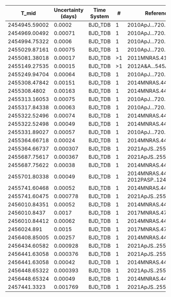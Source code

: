|T_mid        |Uncertainty (days)|Time System|#  |Reference                             |
|-------------|------------------|-----------|---|--------------------------------------|
|2454945.59002|0.0002            |BJD_TDB    |1  |2010ApJ...720..337S                   |
|2454969.00492|0.00071           |BJD_TDB    |1  |2010ApJ...720..337S                   |
|2454994.75322|0.0006            |BJD_TDB    |1  |2010ApJ...720..337S                   |
|2455029.87161|0.00075           |BJD_TDB    |1  |2010ApJ...720..337S                   |
|2455081.38018|0.00017           |BJD_TDB    |>1 |2011MNRAS.414.3023S                   |
|2455149.27535|0.00015           |BJD_TDB    |>1 |2012A&A...545A..93S                   |
|2455249.94704|0.00064           |BJD_TDB    |1  |2010ApJ...720..337S                   |
|2455308.47842|0.00151           |BJD_TDB    |1  |2014MNRAS.444..776S                   |
|2455308.4802 |0.00163           |BJD_TDB    |1  |2014MNRAS.444..776S                   |
|2455313.16053|0.00075           |BJD_TDB    |1  |2010ApJ...720..337S                   |
|2455317.84338|0.00063           |BJD_TDB    |1  |2010ApJ...720..337S                   |
|2455322.52496|0.00074           |BJD_TDB    |1  |2014MNRAS.444..776S                   |
|2455322.52498|0.00049           |BJD_TDB    |1  |2014MNRAS.444..776S                   |
|2455331.89027|0.00057           |BJD_TDB    |1  |2010ApJ...720..337S                   |
|2455364.66718|0.00024           |BJD_TDB    |1  |2014MNRAS.444..776S                   |
|2455364.66737|0.000307          |BJD_TDB    |1  |2021ApJS..255...15W                   |
|2455687.75617|0.000367          |BJD_TDB    |1  |2021ApJS..255...15W                   |
|2455687.75622|0.00038           |BJD_TDB    |1  |2014MNRAS.444..776S                   |
|2455701.80338|0.00049           |BJD_TDB    |1  |2014MNRAS.444..776S; 2012PASP..124..212S|
|2455741.60468|0.00052           |BJD_TDB    |1  |2014MNRAS.444..776S                   |
|2455741.60475|0.000778          |BJD_TDB    |1  |2021ApJS..255...15W                   |
|2456010.84351|0.00052           |BJD_TDB    |1  |2014MNRAS.444..776S                   |
|2456010.8437 |0.0017            |BJD_TDB    |1  |2017MNRAS.472.3871T                   |
|2456010.84412|0.00062           |BJD_TDB    |1  |2014MNRAS.444..776S                   |
|2456024.891  |0.0015            |BJD_TDB    |1  |2017MNRAS.472.3871T                   |
|2456408.85005|0.00257           |BJD_TDB    |1  |2014MNRAS.444..776S                   |
|2456434.60582|0.000928          |BJD_TDB    |1  |2021ApJS..255...15W                   |
|2456441.63058|0.000376          |BJD_TDB    |1  |2021ApJS..255...15W                   |
|2456441.63058|0.00042           |BJD_TDB    |1  |2014MNRAS.444..776S                   |
|2456448.65322|0.000393          |BJD_TDB    |1  |2021ApJS..255...15W                   |
|2456448.65324|0.00049           |BJD_TDB    |1  |2014MNRAS.444..776S                   |
|2457441.3323 |0.001769          |BJD_TDB    |1  |2021ApJS..255...15W                   |
